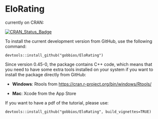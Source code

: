 
# EloRating

currently on CRAN:

[![CRAN\_Status\_Badge](http://www.r-pkg.org/badges/version/EloRating)](https://cran.r-project.org/package=EloRating)


To install the current development version from GitHub, use the following command:

`devtools::install_github("gobbios/EloRating")`

Since version 0.45-0, the package contains C++ code, which means that you need to have some extra tools installed on your system if you want to install the package directly from GitHub:

+ **Windows**: Rtools from  https://cran.r-project.org/bin/windows/Rtools/

+ **Mac**: Xcode from the App Store


If you want to have a pdf of the tutorial, please use:

`devtools::install_github("gobbios/EloRating", build_vignettes=TRUE)`

